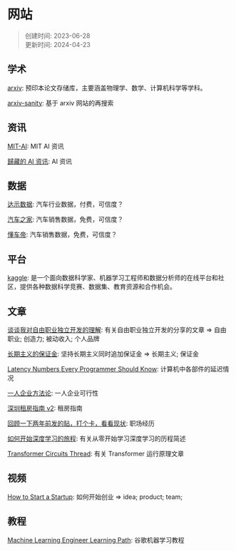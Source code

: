 # 网站
> 创建时间: 2023-06-28  
> 更新时间: 2024-04-23

## 学术

[arxiv](https://arxiv.org/): 预印本论文存储库，主要涵盖物理学、数学、计算机科学等学科。

[arxiv-sanity](https://arxiv-sanity-lite.com/): 基于 arxiv 网站的再搜索

## 资讯

[MIT-AI](https://news.mit.edu/topic/artificial-intelligence2): MIT AI 资讯

[歸藏的 AI 资讯](https://www.guizang.ai/): AI 资讯

## 数据

[达示数据](https://www.daas-auto.com/home): 汽车行业数据，付费，可信度？

[汽车之家](https://www.daas-auto.com/home): 汽车销售数据，免费，可信度？

[懂车帝](https://www.daas-auto.com/home): 汽车销售数据，免费，可信度？

## 平台

[kaggle](https://www.kaggle.com/): 是一个面向数据科学家、机器学习工程师和数据分析师的在线平台和社区，提供各种数据科学竞赛、数据集、教育资源和合作机会。

## 文章

[谈谈我对自由职业独立开发的理解](https://blog.axiaoxin.com/post/indiehacker-means/): 有关自由职业独立开发的分享的文章 => 自由职业; 创造力; 被动收入; 个人品牌

[长期主义的保证金](https://hyzhu.com/cn/2024/03/04/%E9%95%BF%E6%9C%9F%E4%B8%BB%E4%B9%89%E7%9A%84%E4%BF%9D%E8%AF%81%E9%87%91/): 坚持长期主义同时追加保证金 => 长期主义; 保证金

[Latency Numbers Every Programmer Should Know](https://colin-scott.github.io/personal_website/research/interactive_latency.html): 计算机中各部件的延迟情况

[一人企业方法论](https://github.com/easychen/one-person-businesses-methodology-v2.0?tab=readme-ov-file): 一人企业可行性

[深圳租房指南 v2](https://www.v2ex.com/t/1031215#reply104): 租房指南

[回顾一下两年前发的贴，打个卡，看看现状](https://www.v2ex.com/t/1031237#reply5): 职场经历

[如何开始深度学习的旅程](https://quail.ink/op7418/p/e5a682e4bd95e5bc80e5a78be6b7b1e5baa6e5ada6e4b9a0e79a84e69785e7a88b): 有关从零开始学习深度学习的历程简述

[Transformer Circuits Thread](https://transformer-circuits.pub/): 有关 Transformer 运行原理文章

## 视频

[How to Start a Startup](https://www.youtube.com/playlist?list=PL5q_lef6zVkaTY_cT1k7qFNF2TidHCe-1): 如何开始创业 => idea; product; team;

## 教程
[Machine Learning Engineer Learning Path](https://www.cloudskillsboost.google/paths/17): 谷歌机器学习教程